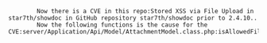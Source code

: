 
            Now there is a CVE in this repo:Stored XSS via File Upload in star7th/showdoc in GitHub repository star7th/showdoc prior to 2.4.10..
            Now the following functions is the cause for the CVE:server/Application/Api/Model/AttachmentModel.class.php:isAllowedFilename();server/Application/Api/Model/AttachmentModel.class.php:isAllowedFilename();server/Application/Api/Model/AttachmentModel.class.php:upload();server/Application/Api/Model/AttachmentModel.class.php:upload();
            